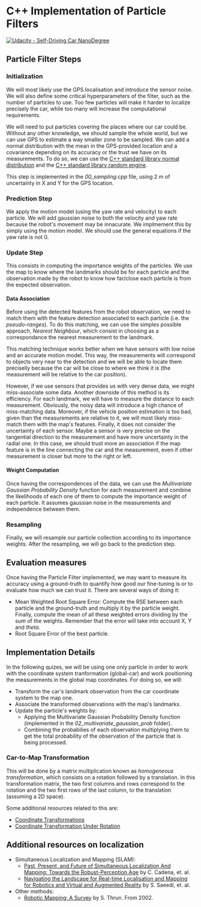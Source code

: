 # C++ Implementation of Particle Filters

[![Udacity - Self-Driving Car NanoDegree](https://s3.amazonaws.com/udacity-sdc/github/shield-carnd.svg)](http://www.udacity.com/drive)


## Particle Filter Steps
### Initialization
We will most likely use the GPS localisation and introduce the sensor noise. We will also define some critical hyperparameters of the filter, such as the number of particles to use. Too few particles will make it harder to localize precisely the car, while too many will increase the computational requirements.

We will need to put particles covering the places where our car could be. Without any other knowledge, we should sample the whole world, but we can use GPS to estimate a way smaller zone to be sampled. We can add a normal distribution with the mean in the GPS-provided location and a covariance depending on its accuracy or the trust we have on its measurements. To do so, we can use the [C++ standard library normal distribution](https://en.cppreference.com/w/cpp/numeric/random/normal_distribution) and the [C++ standard library random engine](http://www.cplusplus.com/reference/random/default_random_engine/).

This step is implemented in the *00_sampling.cpp* file, using 2 m of uncertainty in X and Y for the GPS location.


### Prediction Step
We apply the motion model (using the yaw rate and velocity) to each particle. We will add gaussian noise to both the velocity and yaw rate because the robot's movement may be innacurate. We implmement this by simply using the motion model. We should use the general equations if the yaw rate is not 0.


### Update Step
This consists in computing the importance weights of the particles. We use the map to know where the landmarks should be for each particle and the observation made by the robot to know how far/close each particle is from the expected observation.

#### Data Association
Before using the detected features from the robot observation, we need to match them with the feature detection associated to each particle (i.e. the *pseudo-ranges*). To do this matching, we can use the simples possible approach, *Nearest Neighbour*, which consist in choosing as a correspondance the nearest measurement to the landmark.

This matching technique works better when we have sensors with low noise and an accurate motion model. This way, the measurements will correspond to objects very near to the detection and we will be able to locate them preciselly because the car will be close to where we think it is (the measurement will be relative to the car position).

However, if we use sensors that provides us with very dense data, we might miss-associate some data. Another downside of this method is its efficiency. For each landmark, we will have to measure the distance to each measurement. Obviously, the noisy data will introduce a high chance of miss-matching data. Moreover, if the vehicle position estimation is too bad, given than the measurements are relative to it, we will most likely miss-match them with the map's features. Finally, it does not consider the uncertainty of each sensor. Maybe a sensor is very precise on the tangential direction to the measurement and have more uncertainty in the radial one. In this case, we should trust more an association if the map feature is in the line connecting the car and the measurement, even if other measurement is closer but more to the right or left.

#### Weight Computation
Once having the correspondences of the data, we can use the *Multivariate Gaussian Probability Density* function for each measurement and combine the likelihoods of each one of them to compute the importance weight of each particle. It assumes gaussian noise in the measurements and independence between them.


### Resampling
Finally, we will resample our particle collection according to its importance weights. After the resampling, we will go back to the prediction step.



## Evaluation measures
Once having the Particle Filter implemented, we may want to measure its accuracy using a ground-truth to quantify how good our fine-tuning is or to evaluate how much we can trust it. There are several ways of doing it:

- Mean Weighted Root Square Error: Compute the RSE between each particle and the ground-truth and multiply it by the particle weight. Finally, compute the mean of all these weighted errors dividing by the sum of the weights. Remember that the error will take into account X, Y and *theta*.
- Root Square Error of the best particle.


## Implementation Details
In the following quizes, we will be using one only particle in order to work with the coordinate system tranformation (global-car) and work positioning the measurements in the global map coordinates. For doing so, we will:

- Transform the car's landmark observation from the car coordinate system to the map one.
- Associate the transformed observations with the map's landmarks.
- Update the particle's weights by:
  - Applying the Multivariate Gaussian Probability Density function (implemented in the *02_multivariate_gaussian_prob* folder).
  - Combining the probabilies of each observation multiplying them to get the total probability of the observation of the particle that is being processed.

### Car-to-Map Transformation
This will be done by a matrix multiplication known as *homogeneous transformation*, which consists on a rotation followed by a translation. In this transformation matrix, the two first columns and rows correspond to the rotation and the two first rows of the last column, to the translation (assuming a 2D space).

Some additional resources related to this are:

- [Coordinate Transformations](http://farside.ph.utexas.edu/teaching/336k/Newtonhtml/node153.html)
- [Coordinate Transformation Under Rotation](https://www.miniphysics.com/coordinate-transformation-under-rotation.html)



## Additional resources on localization
- Simultaneous Localization and Mapping (SLAM):
  - [Past, Present, and Future of Simultaneous Localization And Mapping: Towards the Robust-Perception Age](https://arxiv.org/abs/1606.05830) by C. Cadena, et. al.
  - [Navigating the Landscape for Real-time Localisation and Mapping for Robotics and Virtual and Augmented Reality](https://arxiv.org/abs/1808.06352) by S. Saeedi, et. al.
- Other methods:
  - [Robotic Mapping: A Survey](http://robots.stanford.edu/papers/thrun.mapping-tr.pdf) by S. Thrun. From 2002.
